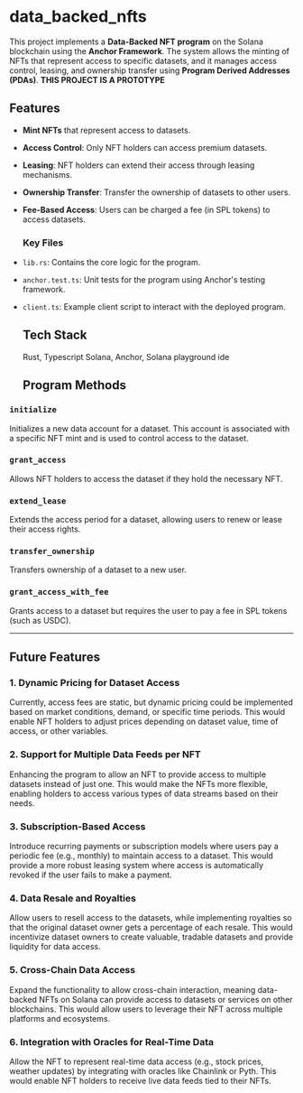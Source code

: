 # data_backed_nfts

This project implements a **Data-Backed NFT program** on the Solana blockchain using the **Anchor Framework**. The system allows the minting of NFTs that represent access to specific datasets, and it manages access control, leasing, and ownership transfer using **Program Derived Addresses (PDAs)**.
**THIS PROJECT IS A PROTOTYPE**

## Features
- **Mint NFTs** that represent access to datasets.
- **Access Control**: Only NFT holders can access premium datasets.
- **Leasing**: NFT holders can extend their access through leasing mechanisms.
- **Ownership Transfer**: Transfer the ownership of datasets to other users.
- **Fee-Based Access**: Users can be charged a fee (in SPL tokens) to access datasets.

  ### Key Files
- `lib.rs`: Contains the core logic for the program.
- `anchor.test.ts`: Unit tests for the program using Anchor's testing framework.
- `client.ts`: Example client script to interact with the deployed program.

  ## Tech Stack
  Rust, Typescript Solana, Anchor, Solana playground ide

  ## Program Methods

### `initialize`
Initializes a new data account for a dataset. This account is associated with a specific NFT mint and is used to control access to the dataset.

### `grant_access`
Allows NFT holders to access the dataset if they hold the necessary NFT.

### `extend_lease`
Extends the access period for a dataset, allowing users to renew or lease their access rights.

### `transfer_ownership`
Transfers ownership of a dataset to a new user.

### `grant_access_with_fee`
Grants access to a dataset but requires the user to pay a fee in SPL tokens (such as USDC).

---

## Future Features

### 1. Dynamic Pricing for Dataset Access
Currently, access fees are static, but dynamic pricing could be implemented based on market conditions, demand, or specific time periods. This would enable NFT holders to adjust prices depending on dataset value, time of access, or other variables.

### 2. Support for Multiple Data Feeds per NFT
Enhancing the program to allow an NFT to provide access to multiple datasets instead of just one. This would make the NFTs more flexible, enabling holders to access various types of data streams based on their needs.

### 3. Subscription-Based Access
Introduce recurring payments or subscription models where users pay a periodic fee (e.g., monthly) to maintain access to a dataset. This would provide a more robust leasing system where access is automatically revoked if the user fails to make a payment.

### 4. Data Resale and Royalties
Allow users to resell access to the datasets, while implementing royalties so that the original dataset owner gets a percentage of each resale. This would incentivize dataset owners to create valuable, tradable datasets and provide liquidity for data access.

### 5. Cross-Chain Data Access
Expand the functionality to allow cross-chain interaction, meaning data-backed NFTs on Solana can provide access to datasets or services on other blockchains. This would allow users to leverage their NFT across multiple platforms and ecosystems.

### 6. Integration with Oracles for Real-Time Data
Allow the NFT to represent real-time data access (e.g., stock prices, weather updates) by integrating with oracles like Chainlink or Pyth. This would enable NFT holders to receive live data feeds tied to their NFTs.

